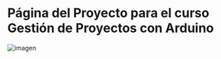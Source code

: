 # Página del Proyecto para el curso Gestión de Proyectos con Arduino

![imagen](C:\Users\Marcos\Documents\proyecto-curso-arduino\montaje.jpg)
